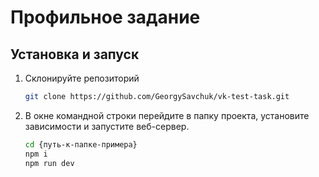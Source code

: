 # Профильное задание

## Установка и запуск

1. Склонируйте репозиторий
   ```bash
   git clone https://github.com/GeorgySavchuk/vk-test-task.git
   ```
2. В окне командной строки перейдите в папку проекта, установите зависимости и запустите веб-сервер.
   ```bash
   cd {путь-к-папке-примера}
   npm i
   npm run dev
   ```
